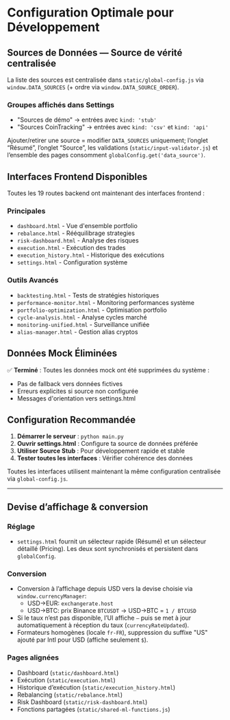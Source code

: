 # Configuration Optimale pour Développement

## Sources de Données — Source de vérité centralisée

La liste des sources est centralisée dans `static/global-config.js` via `window.DATA_SOURCES` (+ ordre via `window.DATA_SOURCE_ORDER`).

### Groupes affichés dans Settings
- "Sources de démo" → entrées avec `kind: 'stub'`
- "Sources CoinTracking" → entrées avec `kind: 'csv'` et `kind: 'api'`

Ajouter/retirer une source = modifier `DATA_SOURCES` uniquement; l’onglet “Résumé”, l’onglet “Source”, les validations (`static/input-validator.js`) et l’ensemble des pages consomment `globalConfig.get('data_source')`.

## Interfaces Frontend Disponibles

Toutes les 19 routes backend ont maintenant des interfaces frontend :

### Principales
- `dashboard.html` - Vue d'ensemble portfolio
- `rebalance.html` - Rééquilibrage strategies  
- `risk-dashboard.html` - Analyse des risques
- `execution.html` - Exécution des trades
- `execution_history.html` - Historique des exécutions
- `settings.html` - Configuration système

### Outils Avancés
- `backtesting.html` - Tests de stratégies historiques
- `performance-monitor.html` - Monitoring performances système
- `portfolio-optimization.html` - Optimisation portfolio
- `cycle-analysis.html` - Analyse cycles marché
- `monitoring-unified.html` - Surveillance unifiée
- `alias-manager.html` - Gestion alias cryptos

## Données Mock Éliminées

✅ **Terminé** : Toutes les données mock ont été supprimées du système :
- Pas de fallback vers données fictives
- Erreurs explicites si source non configurée  
- Messages d'orientation vers settings.html

## Configuration Recommandée

1. **Démarrer le serveur** : `python main.py`
2. **Ouvrir settings.html** : Configure ta source de données préférée
3. **Utiliser Source Stub** : Pour développement rapide et stable
4. **Tester toutes les interfaces** : Vérifier cohérence des données

Toutes les interfaces utilisent maintenant la même configuration centralisée via `global-config.js`.

---

## Devise d’affichage & conversion

### Réglage
- `settings.html` fournit un sélecteur rapide (Résumé) et un sélecteur détaillé (Pricing). Les deux sont synchronisés et persistent dans `globalConfig`.

### Conversion
- Conversion à l’affichage depuis USD vers la devise choisie via `window.currencyManager`:
  - USD→EUR: `exchangerate.host`
  - USD→BTC: prix Binance `BTCUSDT` → USD→BTC = `1 / BTCUSD`
- Si le taux n’est pas disponible, l’UI affiche `—` puis se met à jour automatiquement à réception du taux (`currencyRateUpdated`).
- Formateurs homogènes (locale `fr-FR`), suppression du suffixe "US" ajouté par Intl pour USD (affiche seulement `$`).

### Pages alignées
- Dashboard (`static/dashboard.html`)
- Exécution (`static/execution.html`)
- Historique d’exécution (`static/execution_history.html`)
- Rebalancing (`static/rebalance.html`)
- Risk Dashboard (`static/risk-dashboard.html`)
- Fonctions partagées (`static/shared-ml-functions.js`)

